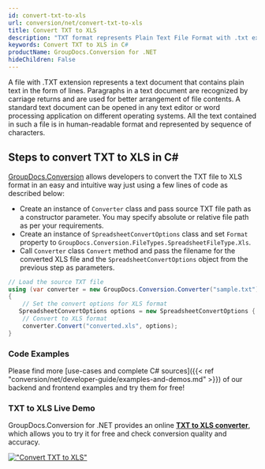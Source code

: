 ```yaml
---
id: convert-txt-to-xls
url: conversion/net/convert-txt-to-xls
title: Convert TXT to XLS
description: "TXT format represents Plain Text File Format with .txt extension. Learn how to convert TXT to XLS file programmatically in C# language using GroupDocs.Conversion for .NET library."
keywords: Convert TXT to XLS in C#
productName: GroupDocs.Conversion for .NET
hideChildren: False
---
```


A file with .TXT extension represents a text document that contains plain text in the form of lines. Paragraphs in a text document are recognized by carriage returns and are used for better arrangement of file contents. A standard text document can be opened in any text editor or word processing application on different operating systems. All the text contained in such a file is in human-readable format and represented by sequence of characters.

## Steps to convert TXT to XLS in C#

[GroupDocs.Conversion](https://products.groupdocs.com/conversion/net) allows developers to convert the TXT file to XLS format in an easy and intuitive way just using a few lines of code as described below:

* Create an instance of `Converter` class and pass source TXT file path as a constructor parameter. You may specify absolute or relative file path as per your requirements. 
* Create an instance of `SpreadsheetConvertOptions` class and set `Format` property to `GroupDocs.Conversion.FileTypes.SpreadsheetFileType.Xls`.
* Call `Converter` class `Convert` method and pass the filename for the converted XLS file and the `SpreadsheetConvertOptions` object from the previous step as parameters.

```csharp
// Load the source TXT file
using (var converter = new GroupDocs.Conversion.Converter("sample.txt"))
{
    // Set the convert options for XLS format
   SpreadsheetConvertOptions options = new SpreadsheetConvertOptions { Format = GroupDocs.Conversion.FileTypes.SpreadsheetFileType.Xls };
    // Convert to XLS format
    converter.Convert("converted.xls", options);
}
```

### Code Examples

Please find more [use-cases and complete C# sources]({{< ref "conversion/net/developer-guide/examples-and-demos.md" >}}) of our backend and frontend examples and try them for free!

### TXT to XLS Live Demo

GroupDocs.Conversion for .NET provides an online [**TXT to XLS converter**](https://products.groupdocs.app/conversion/txt-to-xls), which allows you to try it for free and check conversion quality and accuracy.

[!["Convert TXT to XLS"](conversion/net/images/convert-to-xls/convert-txt-to-xls.png)](https://products.groupdocs.app/conversion/txt-to-xls)